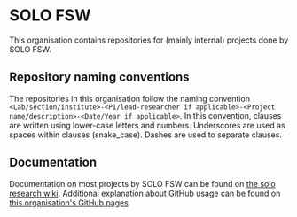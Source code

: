 # SOLO FSW

This organisation contains repositories for (mainly internal) projects done by SOLO FSW.

## Repository naming conventions

The repositories in this organisation follow the naming convention `<Lab/section/institute>-<PI/lead-researcher if applicable>-<Project name/description>-<Date/Year if applicable>`. In this convention, clauses are written using lower-case letters and numbers. Underscores are used as spaces within clauses (snake_case). Dashes are used to separate clauses.

## Documentation

Documentation on most projects by SOLO FSW can be found on [the solo research wiki](https://researchwiki.solo.universiteitleiden.nl/xwiki/bin/view/Main/). Additional explanation about GitHub usage can be found on [this organisation's GitHub pages](https://solo-fsw-projects.github.io/).
